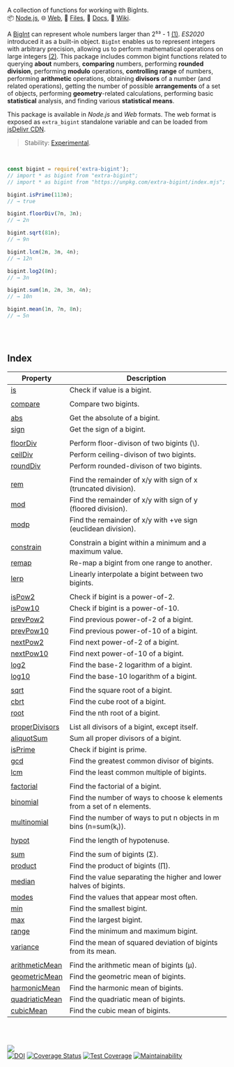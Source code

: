 A collection of functions for working with BigInts.<br>
📦 [Node.js](https://www.npmjs.com/package/extra-bigint),
🌐 [Web](https://www.npmjs.com/package/extra-bigint.web),
📜 [Files](https://unpkg.com/extra-bigint/),
📰 [Docs](https://nodef.github.io/extra-bigint/),
📘 [Wiki](https://github.com/nodef/extra-bigint/wiki/).

A [BigInt] can represent whole numbers larger than 2⁵³ - 1 [(1)]. *ES2020*
introduced it as a built-in object. `BigInt` enables us to represent integers
with arbitrary precision, allowing us to perform mathematical operations on
large integers [(2)]. This package includes common bigint functions related to
querying **about** numbers, **comparing** numbers, performing **rounded
division**, performing **modulo** operations, **controlling range** of numbers,
performing **arithmetic** operations, obtaining **divisors** of a number (and
related operations), getting the number of possible **arrangements** of a set of
objects, performing **geometry**-related calculations, performing basic
**statistical** analysis, and finding various **statistical means**.

This package is available in *Node.js* and *Web* formats. The web format
is exposed as `extra_bigint` standalone variable and can be loaded from
[jsDelivr CDN].

> Stability: [Experimental](https://www.youtube.com/watch?v=L1j93RnIxEo).

[BigInt]: https://developer.mozilla.org/en-US/docs/Web/JavaScript/Reference/Global_Objects/BigInt
[(1)]: https://www.geeksforgeeks.org/bigint-in-javascript/
[(2)]: https://www.smashingmagazine.com/2019/07/essential-guide-javascript-newest-data-type-bigint/
[jsDelivr CDN]: https://cdn.jsdelivr.net/npm/extra-bigint.web/index.js

<br>

```javascript
const bigint = require('extra-bigint');
// import * as bigint from "extra-bigint";
// import * as bigint from "https://unpkg.com/extra-bigint/index.mjs"; (deno)

bigint.isPrime(113n);
// → true

bigint.floorDiv(7n, 3n);
// → 2n

bigint.sqrt(81n);
// → 9n

bigint.lcm(2n, 3n, 4n);
// → 12n

bigint.log2(8n);
// → 3n

bigint.sum(1n, 2n, 3n, 4n);
// → 10n

bigint.mean(1n, 7n, 8n);
// → 5n
```

<br>
<br>


## Index

| Property | Description |
|  ----  |  ----  |
| [is] | Check if value is a bigint. |
|  |  |
| [compare] | Compare two bigints. |
|  |  |
| [abs] | Get the absolute of a bigint. |
| [sign] | Get the sign of a bigint. |
|  |  |
| [floorDiv] | Perform floor-divison of two bigints (\\). |
| [ceilDiv] | Perform ceiling-divison of two bigints. |
| [roundDiv] | Perform rounded-divison of two bigints. |
|  |  |
| [rem] | Find the remainder of x/y with sign of x (truncated division). |
| [mod] | Find the remainder of x/y with sign of y (floored division). |
| [modp] | Find the remainder of x/y with +ve sign (euclidean division). |
|  |  |
| [constrain] | Constrain a bigint within a minimum and a maximum value. |
| [remap] | Re-map a bigint from one range to another. |
| [lerp] | Linearly interpolate a bigint between two bigints. |
|  |  |
| [isPow2] | Check if bigint is a power-of-2. |
| [isPow10] | Check if bigint is a power-of-10. |
| [prevPow2] | Find previous power-of-2 of a bigint. |
| [prevPow10] | Find previous power-of-10 of a bigint. |
| [nextPow2] | Find next power-of-2 of a bigint. |
| [nextPow10] | Find next power-of-10 of a bigint. |
| [log2] | Find the base-2 logarithm of a bigint. |
| [log10] | Find the base-10 logarithm of a bigint. |
|  |  |
| [sqrt] | Find the square root of a bigint. |
| [cbrt] | Find the cube root of a bigint. |
| [root] | Find the nth root of a bigint. |
|  |  |
| [properDivisors] | List all divisors of a bigint, except itself. |
| [aliquotSum] | Sum all proper divisors of a bigint. |
| [isPrime] | Check if bigint is prime. |
| [gcd] | Find the greatest common divisor of bigints. |
| [lcm] | Find the least common multiple of bigints. |
|  |  |
| [factorial] | Find the factorial of a bigint. |
| [binomial] | Find the number of ways to choose k elements from a set of n elements. |
| [multinomial] | Find the number of ways to put n objects in m bins (n=sum(kᵢ)). |
|  |  |
| [hypot] | Find the length of hypotenuse. |
|  |  |
| [sum] | Find the sum of bigints (Σ). |
| [product] | Find the product of bigints (∏). |
| [median] | Find the value separating the higher and lower halves of bigints. |
| [modes] | Find the values that appear most often. |
| [min] | Find the smallest bigint. |
| [max] | Find the largest bigint. |
| [range] | Find the minimum and maximum bigint. |
| [variance] | Find the mean of squared deviation of bigints from its mean. |
|  |  |
| [arithmeticMean] | Find the arithmetic mean of bigints (µ). |
| [geometricMean] | Find the geometric mean of bigints. |
| [harmonicMean] | Find the harmonic mean of bigints. |
| [quadriaticMean] | Find the quadriatic mean of bigints. |
| [cubicMean] | Find the cubic mean of bigints. |

<br>
<br>


[![](https://img.youtube.com/vi/RJS3Z2DYEO4/maxresdefault.jpg)](https://www.youtube.com/watch?v=RJS3Z2DYEO4)<br>
[![DOI](https://zenodo.org/badge/274701321.svg)](https://zenodo.org/badge/latestdoi/274701321)
[![Coverage Status](https://coveralls.io/repos/github/nodef/extra-bigint/badge.svg?branch=master)](https://coveralls.io/github/nodef/extra-bigint?branch=master)
[![Test Coverage](https://api.codeclimate.com/v1/badges/7efb0a005561ff8b1df7/test_coverage)](https://codeclimate.com/github/nodef/extra-bigint/test_coverage)
[![Maintainability](https://api.codeclimate.com/v1/badges/7efb0a005561ff8b1df7/maintainability)](https://codeclimate.com/github/nodef/extra-bigint/maintainability)


[is]: https://nodef.github.io/extra-bigint/functions/is.html
[compare]: https://nodef.github.io/extra-bigint/functions/compare.html
[abs]: https://nodef.github.io/extra-bigint/functions/abs.html
[sign]: https://nodef.github.io/extra-bigint/functions/sign.html
[floorDiv]: https://nodef.github.io/extra-bigint/functions/floorDiv.html
[ceilDiv]: https://nodef.github.io/extra-bigint/functions/ceilDiv.html
[roundDiv]: https://nodef.github.io/extra-bigint/functions/roundDiv.html
[rem]: https://nodef.github.io/extra-bigint/functions/rem.html
[mod]: https://nodef.github.io/extra-bigint/functions/mod.html
[modp]: https://nodef.github.io/extra-bigint/functions/modp.html
[constrain]: https://nodef.github.io/extra-bigint/functions/constrain.html
[remap]: https://nodef.github.io/extra-bigint/functions/remap.html
[lerp]: https://nodef.github.io/extra-bigint/functions/lerp.html
[isPow2]: https://nodef.github.io/extra-bigint/functions/isPow2.html
[isPow10]: https://nodef.github.io/extra-bigint/functions/isPow10.html
[prevPow2]: https://nodef.github.io/extra-bigint/functions/prevPow2.html
[prevPow10]: https://nodef.github.io/extra-bigint/functions/prevPow10.html
[nextPow2]: https://nodef.github.io/extra-bigint/functions/nextPow2.html
[nextPow10]: https://nodef.github.io/extra-bigint/functions/nextPow10.html
[log2]: https://nodef.github.io/extra-bigint/functions/log2.html
[log10]: https://nodef.github.io/extra-bigint/functions/log10.html
[sqrt]: https://nodef.github.io/extra-bigint/functions/sqrt.html
[cbrt]: https://nodef.github.io/extra-bigint/functions/cbrt.html
[root]: https://nodef.github.io/extra-bigint/functions/root.html
[properDivisors]: https://nodef.github.io/extra-bigint/functions/properDivisors.html
[aliquotSum]: https://nodef.github.io/extra-bigint/functions/aliquotSum.html
[isPrime]: https://nodef.github.io/extra-bigint/functions/isPrime.html
[gcd]: https://nodef.github.io/extra-bigint/functions/gcd.html
[lcm]: https://nodef.github.io/extra-bigint/functions/lcm.html
[factorial]: https://nodef.github.io/extra-bigint/functions/factorial.html
[binomial]: https://nodef.github.io/extra-bigint/functions/binomial.html
[multinomial]: https://nodef.github.io/extra-bigint/functions/multinomial.html
[hypot]: https://nodef.github.io/extra-bigint/functions/hypot.html
[sum]: https://nodef.github.io/extra-bigint/functions/sum.html
[product]: https://nodef.github.io/extra-bigint/functions/product.html
[median]: https://nodef.github.io/extra-bigint/functions/median.html
[modes]: https://nodef.github.io/extra-bigint/functions/modes.html
[min]: https://nodef.github.io/extra-bigint/functions/min.html
[max]: https://nodef.github.io/extra-bigint/functions/max.html
[range]: https://nodef.github.io/extra-bigint/functions/range.html
[variance]: https://nodef.github.io/extra-bigint/functions/variance.html
[arithmeticMean]: https://nodef.github.io/extra-bigint/functions/arithmeticMean.html
[geometricMean]: https://nodef.github.io/extra-bigint/functions/geometricMean.html
[harmonicMean]: https://nodef.github.io/extra-bigint/functions/harmonicMean.html
[quadriaticMean]: https://nodef.github.io/extra-bigint/functions/quadriaticMean.html
[cubicMean]: https://nodef.github.io/extra-bigint/functions/cubicMean.html
